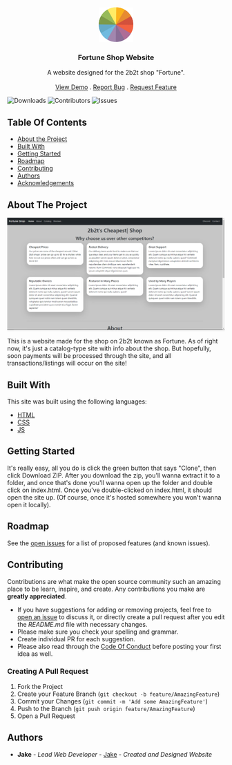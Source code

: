 <br/>
<p align="center">
  <a href="https://github.com/JakeJeeperjinks/fortuneshop">
    <img src="imgs/logo.png" alt="Logo" width="80" height="80">
  </a>

  <h3 align="center">Fortune Shop Website</h3>

  <p align="center">
    A website designed for the 2b2t shop "Fortune".
    <br/>
    <br/>
    <a href="https://github.com/JakeJeeperjinks/fortuneshop">View Demo</a>
    .
    <a href="https://github.com/JakeJeeperjinks/fortuneshop/issues">Report Bug</a>
    .
    <a href="https://github.com/JakeJeeperjinks/fortuneshop/issues">Request Feature</a>
  </p>
</p>

![Downloads](https://img.shields.io/github/downloads/JakeJeeperjinks/fortuneshop/total) ![Contributors](https://img.shields.io/github/contributors/JakeJeeperjinks/fortuneshop?color=dark-green) ![Issues](https://img.shields.io/github/issues/JakeJeeperjinks/fortuneshop) 

## Table Of Contents

* [About the Project](#about-the-project)
* [Built With](#built-with)
* [Getting Started](#getting-started)
* [Roadmap](#roadmap)
* [Contributing](#contributing)
* [Authors](#authors)
* [Acknowledgements](#acknowledgements)

## About The Project

![Screen Shot](imgs/screenshot.png)

This is a website made for the shop on 2b2t known as Fortune. As of right now, it's just a catalog-type site with info about the shop. But hopefully, soon payments will be processed through the site, and all transactions/listings will occur on the site!

## Built With

This site was built using the following languages:

* [HTML](https://developer.mozilla.org/en-US/docs/Web/HTML)
* [CSS](https://developer.mozilla.org/en-US/docs/Web/CSS)
* [JS](https://developer.mozilla.org/en-US/docs/Web/javascript)

## Getting Started

It's really easy, all you do is click the green button that says "Clone", then click Download ZIP. After you download the zip, you'll wanna extract it to a folder, and once that's done you'll wanna open up the folder and double click on index.html. Once you've double-clicked on index.html, it should open the site up. (Of course, once it's hosted somewhere you won't wanna open it locally).

## Roadmap

See the [open issues](https://github.com/JakeJeeperjinks/fortuneshop/issues) for a list of proposed features (and known issues).

## Contributing

Contributions are what make the open source community such an amazing place to be learn, inspire, and create. Any contributions you make are **greatly appreciated**.
* If you have suggestions for adding or removing projects, feel free to [open an issue](https://github.com/JakeJeeperjinks/fortuneshop/issues/new) to discuss it, or directly create a pull request after you edit the *README.md* file with necessary changes.
* Please make sure you check your spelling and grammar.
* Create individual PR for each suggestion.
* Please also read through the [Code Of Conduct](https://github.com/JakeJeeperjinks/fortuneshop/blob/main/CODE_OF_CONDUCT.md) before posting your first idea as well.

### Creating A Pull Request

1. Fork the Project
2. Create your Feature Branch (`git checkout -b feature/AmazingFeature`)
3. Commit your Changes (`git commit -m 'Add some AmazingFeature'`)
4. Push to the Branch (`git push origin feature/AmazingFeature`)
5. Open a Pull Request

## Authors

* **Jake** - *Lead Web Developer* - [Jake](https://github.com/JakeJeeperjinks) - *Created and Designed Website*
